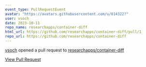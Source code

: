 ```yaml
---
event_type: PullRequestEvent
avatar: "https://avatars.githubusercontent.com/u/814322?"
user: vsoch
date: 2023-10-11
repo_name: researchapps/container-diff
html_url: https://github.com/researchapps/container-diff/pull/1
repo_url: https://github.com/researchapps/container-diff
---
```


<a href='https://github.com/vsoch' target='_blank'>vsoch</a> opened a pull request to <a href='https://github.com/researchapps/container-diff' target='_blank'>researchapps/container-diff</a>

<a href='https://github.com/researchapps/container-diff/pull/1' target='_blank'>View Pull Request</a>